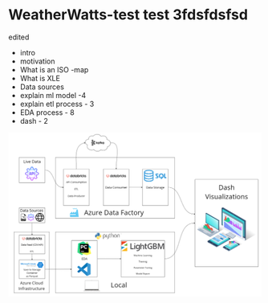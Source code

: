 # WeatherWatts-test test 3fdsfdsfsd

edited

- intro
- motivation
- What is an ISO -map
- What is XLE
- Data sources
- explain ml model -4
- explain etl process - 3
- EDA process - 8
- dash - 2

![test](/Images/FinalPipeline.png)
